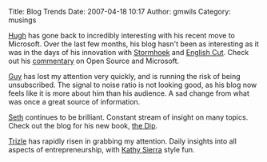 Title: Blog Trends
Date: 2007-04-18 10:17
Author: gmwils
Category: musings

[Hugh][] has gone back to incredibly interesting with his recent move to
Microsoft. Over the last few months, his blog hasn't been as interesting
as it was in the days of his innovation with [Stormhoek][] and [English
Cut][]. Check out his [commentary][] on Open Source and Microsoft.

[Guy][] has lost my attention very quickly, and is running the risk of
being unsubscribed. The signal to noise ratio is not looking good, as
his blog now feels like it is more about him than his audience. A sad
change from what was once a great source of information.

[Seth][] continues to be brilliant. Constant stream of insight on many
topics. Check out the blog for his new book, [the Dip][].

[Trizle][] has rapidly risen in grabbing my attention. Daily insights
into all aspects of entrepreneurship, with [Kathy Sierra][] style fun.

  [Hugh]: http://gapingvoid.com
  [Stormhoek]: http://www.stormhoek.com/
  [English Cut]: http://www.englishcut.com/
  [commentary]: http://www.gapingvoid.com/Moveable_Type/archives/003872.html
  [Guy]: http://blog.guykawasaki.com/
  [Seth]: http://sethgodin.typepad.com/seths_blog/
  [the Dip]: http://sethgodin.typepad.com/the_dip/
  [Trizle]: http://www.trizle.com/trizoko/
  [Kathy Sierra]: http://headrush.typepad.com/creating_passionate_users/

